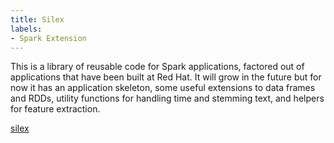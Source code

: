 ```yaml
---
title: Silex
labels:
- Spark Extension
---
```


This is a library of reusable code for Spark applications, factored out of
applications that have been built at Red Hat. It will grow in the future but
for now it has an application skeleton, some useful extensions to data frames
and RDDs, utility functions for handling time and stemming text, and helpers
for feature extraction.

<a href="https://github.com/radanalyticsio/silex" target="blank">
<i class="fa fa-github fa-lg" aria-hidden="true"></i> silex
</a>
